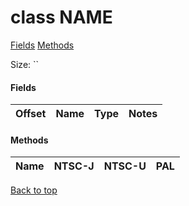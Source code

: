 # class NAME

[Fields](#fields) [Methods](#methods)

Size: ``

#### Fields

| Offset | Name | Type | Notes |
| ------ | ---- | ---- | ----- |

#### Methods

| Name | NTSC-J     | NTSC-U     | PAL        |
| ---- | ---------- | ---------- | ---------- |

[Back to top](#class-name)

